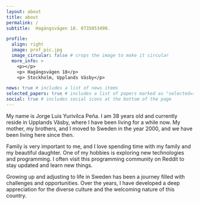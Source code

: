 ```yaml
---
layout: about
title: about
permalink: /
subtitle:  Hagängsvägen 18. 0735053490. 

profile:
  align: right
  image: prof_pic.jpg
  image_circular: false # crops the image to make it circular
  more_info: >
    <p></p>
    <p> Hagängsvägen 18</p>
    <p> Stockholm, Upplands Väsby</p>

news: true # includes a list of news items
selected_papers: true # includes a list of papers marked as "selected={true}"
social: true # includes social icons at the bottom of the page
---
```


My name is Jorge Luis Yurivilca Peña. I am 38 years old and currently reside in Upplands Väsby, where I have been living for a while now. My mother, my brothers, and I moved to Sweden in the year 2000, and we have been living here since then.

Family is very important to me, and I love spending time with my family and my beautiful daughter. One of my hobbies is exploring new technologies and programming. I often visit this programming community on Reddit to stay updated and learn new things.

Growing up and adjusting to life in Sweden has been a journey filled with challenges and opportunities. Over the years, I have developed a deep appreciation for the diverse culture and the welcoming nature of this country.


